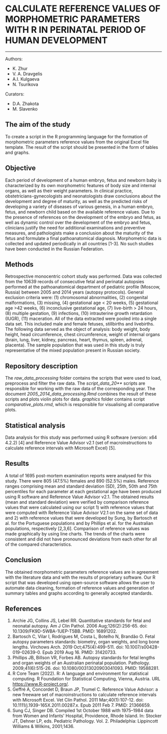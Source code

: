 # CALCULATE REFERENCE VALUES OF MORPHOMETRIC PARAMETERS WITH R IN PERINATAL PERIOD OF HUMAN DEVELOPMENT

---

Authors:

- K. Zhur
- V. A. Dravgelis
- A.I. Kulgaeva
- N. Tsurikova

Curators:

- D.A. Zhakota
- M. Slavenko

## The aim of the study

To create a script in the R programming language for the formation of morphometric parameters reference values from the original Excel file template. The result of the script should be presented in the form of tables and graphs.

## Objective

Each period of development of a human embryo, fetus and newborn baby is characterized by its own morphometric features of body size and internal organs, as well as their weight parameters. In clinical practice, obstetricians-gynecologists and neonatologists draw conclusions about the development and degree of maturity, as well as the predicted risks of developing a variety of diseases of various genesis, in a human embryo, fetus, and newborn child based on the available reference values. Due to the presence of references on the development of the embryo and fetus, as well as dynamic control over the development of the embryo and fetus, clinicians justify the need for additional examinations and preventive measures, and pathologists make a conclusion about the maturity of the fetus and formulate a final pathoanatomical diagnosis. Morphometric data is collected and updated periodically in all countries [1-3]. No such studies have been conducted in the Russian Federation.

## Methods

Retrospective monocentric cohort study was performed. Data was collected from the 10639 records of consecutive fetal and perinatal autopsies performed at the pathoanatomical department of pediatric profile (Moscow, Russia) between 2005 and 2014 years (autopsy protocols).  General exclusion criteria were: (1) chromosomal abnormalities, (2) congenital malformations, (3) missing, (4) gestational age < 20 weeks, (5) gestational age >42 weeks, (6) inconclusive gestational age, (7) live-birth > 24 hours, (8) multiple gestation, (9) infections, (10) intrauterine growth retardation (IUGR), (11) maceration. All of the data extracted were pooled into a single data set. This included male and female fetuses, stillbirths and livebirths. The following data served as the object of analysis: body weight, body height, head circumference, chest circumference, weight of internal organs (brain, lung, liver, kidney, pancreas, heart, thymus, spleen, adrenal, placenta). The sample population that was used in this study is truly representative of the mixed population present in Russian society.

## Repository description

The *raw_data_processing* folder contains the scripts that were used to load, preprocess and filter the raw data. The *script_data_20\*\** scripts are responsible for working with the raw data of the corresponding year. The document *2005_2014_data_processing.Rmd* combines the result of these scripts and plots violin plots for data. *graphics* folder contains script *comparative_plots.rmd*, which is responsible for visualising all comparative plots.

## Statistical analysis

Data analysis for this study was performed using R software (version: x64 4.2.2) [4] and Reference Value Advisor v2.1 (set of macroinstructions to calculate reference intervals with Microsoft Excel) [5].

## Results

A total of 1695 post-mortem examination reports were analysed for this study. There were 805 (47.5%) females and 890 (52.5%) males. Reference ranges comprising mean and standard deviation (SD), 25th, 50th and 75th percentiles for each parameter at each gestational age have been produced using R software and Reference Value Advisor v2.1. The obtained results (mean and standard deviation) were verified by comparison reference values that were calculated using our script 1) with reference values that were computed with Reference Value Advisor V2.1 on the same set of data and 2) with reference values that were developed by Sung, by Bartosch et al. for the Portuguese populations and by Phillips et al. for the Australian populations, respectively [2,3,6]. Comparison of reference values was made graphically by using line charts. The trends of the charts were consistent and did not have pronounced deviations from each other for all of the compared characteristics.

## Сonclusion

The obtained morphometric parameters reference values are in agreement with the literature data and with the results of proprietary software. Our R script that was developed using open-source software allows the user to automate data cleaning, formation of reference values and generation of summary tables and graphs according to generally accepted standards.

## References

1. Archie JG, Collins JS, Lebel RR. Quantitative standards for fetal and neonatal autopsy. Am J Clin Pathol. 2006 Aug;126(2):256-65. doi: 10.1309/FK9D-5WBA-1UEP-T5BB. PMID: 16891202.
2. Bartosch C, Vilar I, Rodrigues M, Costa L, Botelho N, Brandão O. Fetal autopsy parameters standards: biometry, organ weights, and long bone lengths. Virchows Arch. 2019 Oct;475(4):499-511. doi: 10.1007/s00428-019-02639-0. Epub 2019 Aug 16. PMID: 31420733.
3. Phillips JB, Billson VR, Forbes AB. Autopsy standards for fetal lengths and organ weights of an Australian perinatal population. Pathology. 2009;41(6):515-26. doi: 10.1080/00313020903041093. PMID: 19588281.
4. R Core Team (2022). R: A language and environment for statistical computing. R Foundation for Statistical Computing, Vienna, Austria.  URL https://www.R-project.org/.
5. Geffré A, Concordet D, Braun JP, Trumel C. Reference Value Advisor: a new freeware set of macroinstructions to calculate reference intervals with Microsoft Excel. Vet Clin Pathol. 2011 Mar;40(1):107-12. doi: 10.1111/j.1939-165X.2011.00287.x. Epub 2011 Feb 7. PMID: 21366659.
6. Sung CJ, Singer DB. Compiled 1st October 1988 with 1975–1984 data from Women and Infants' Hospital, Providence, Rhode Island. In: Stocker JT, Dehner LP, eds. Pediatric Pathology. Vol. 2. Philadelphia: Lippincott Williams & Wilkins, 2001;1436.
